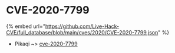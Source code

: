 # CVE-2020-7799
{% embed url="https://github.com/Live-Hack-CVE/full_database/blob/main/cves/2020/CVE-2020-7799.json" %}

* Pikaqi ~> [cve-2020-7799](https://www.alice-snow.ru/2020/database/cve-2020-7799/cve-2020-7799-pikaqi)